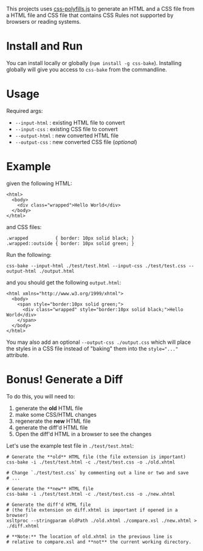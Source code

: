 This projects uses [css-polyfills.js](http://philschatz.com/css-polyfills.js/) to generate an HTML and a CSS file from a HTML file and CSS file that contains CSS Rules not supported by browsers or reading systems.

# Install and Run

You can install locally or globally (`npm install -g css-bake`). Installing globally will give you access to `css-bake` from the commandline.

# Usage

Required args:

- `--input-html`    : existing HTML file to convert
- `--input-css`     : existing CSS file to convert
- `--output-html`   : new converted HTML file
- `--output-css`    : new converted CSS file (*optional*)

# Example

given the following HTML:

    <html>
      <body>
        <div class="wrapped">Hello World</div>
      </body>
    </html>

and CSS files:

    .wrapped          { border: 10px solid black; }
    .wrapped::outside { border: 10px solid green; }

Run the following:

    css-bake --input-html ./test/test.html --input-css ./test/test.css --output-html ./output.html

and you should get the following `output.html`:

    <html xmlns="http://www.w3.org/1999/xhtml">
      <body>
        <span style="border:10px solid green;">
          <div class="wrapped" style="border:10px solid black;">Hello World</div>
        </span>
      </body>
    </html>


You may also add an optional `--output-css ./output.css` which will place the styles in a CSS file instead of "baking" them into the `style="..."` attribute.


# Bonus! Generate a Diff

To do this, you will need to:

1. generate the **old** HTML file
2. make some CSS/HTML changes
3. regenerate the **new** HTML file
4. generate the diff'd HTML file
5. Open the diff'd HTML in a browser to see the changes

Let's use the example test file in `./test/test.html`:


    # Generate the **old** HTML file (the file extension is important)
    css-bake -i ./test/test.html -c ./test/test.css -o ./old.xhtml

    # Change `./test/test.css` by commenting out a line or two and save
    # ...

    # Generate the **new** HTML file
    css-bake -i ./test/test.html -c ./test/test.css -o ./new.xhtml

    # Generate the diff'd HTML file
    # (the file extension on diff.xhtml is important if opened in a browser)
    xsltproc --stringparam oldPath ./old.xhtml ./compare.xsl ./new.xhtml > ./diff.xhtml

    # **Note:** The location of old.xhtml in the previous line is
    # relative to compare.xsl and **not** the current working directory.
